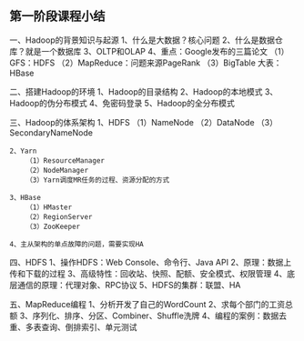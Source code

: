 第一阶段课程小结
------------------------------------------
一、Hadoop的背景知识与起源
	1、什么是大数据？核心问题
	2、什么是数据仓库？就是一个数据库
	3、OLTP和OLAP
	4、重点：Google发布的三篇论文
		（1）GFS：HDFS
		（2）MapReduce：问题来源PageRank
		（3）BigTable 大表：HBase
		
二、搭建Hadoop的环境
	1、Hadoop的目录结构
	2、Hadoop的本地模式
	3、Hadoop的伪分布模式
	4、免密码登录
	5、Hadoop的全分布模式
	
三、Hadoop的体系架构
	1、HDFS
		（1）NameNode
		（2）DataNode
		（3）SecondaryNameNode
		
	2、Yarn
		（1）ResourceManager
		（2）NodeManager
		（3）Yarn调度MR任务的过程、资源分配的方式
		
	3、HBase
		（1）HMaster
		（2）RegionServer
		（3）ZooKeeper
		
	4、主从架构的单点故障的问题，需要实现HA
	
四、HDFS
	1、操作HDFS：Web Console、命令行、Java API
	2、原理：数据上传和下载的过程
	3、高级特性：回收站、快照、配额、安全模式、权限管理
	4、底层通信的原理：代理对象、RPC协议
	5、HDFS的集群：联盟、HA
	
五、MapReduce编程
	1、分析开发了自己的WordCount
	2、求每个部门的工资总额
	3、序列化、排序、分区、Combiner、Shuffle洗牌
	4、编程的案例：数据去重、多表查询、倒排索引、单元测试
	